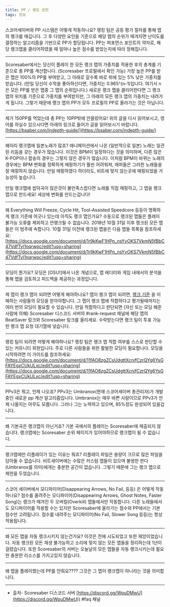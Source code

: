 ```yaml
---
title: PP / 랭킹 관련
tags: 정보
---
```


스코어세이버와 PP 시스템은 어떻게 작동하나요?
랭킹 팀은 공동 평가 절차를 통해 맵의 랭크를 매깁니다. 
그 후 다양한 요인을 기준으로 해당 맵의 순위가 매겨지면 난이도를 결정하는 알고리즘을 기반으로 PP가 할당됩니다. 
PP는 퍼포먼스 포인트의 약자로, 해당 랭크맵을 클리어하였을 때 얼마나 높은 점수를 받았는지에 따라 정해집니다.

------------------------------------------------------------------------------------

Scoresaber에서는 당신이 플레이 한 모든 랭크 맵의 가중치를 적용한 후의 총계를 기준으로 총 PP를 계산합니다. 
(Scoresaber 프로필에서 확인 가능) 가장 높은 PP를 받은 맵은 100%의 PP를 부여받고, 그 아래로 갈수록 바로 위에 있는 5% 낮은 가중치를 받습니다. 
(만일 당신이 수학을 좋아하신다면, 가중치는 0.965^(n-1)입니다. 여기서 n은 모든 PP를 받은 맵중 그 맵의 순위입니다.) 
새로운 랭크 맵을 클리어한다면 그 랭크 맵의 위치를 기준으로 가중치를 부여받지만, 그 아래의 모든 랭크 맵의 가중치는 내려가게 됩니다. 
그렇기 때문에 랭크 맵의 PP가 모두 프로필의 PP로 올라가는 것은 아닙니다.

------------------------------------------------------------------------------------

제가 150PP를 먹었는데 총 PP는 10PP밖에 안올랐어요!
위의 글을 다시 읽어보시고, 영어를 하실수 있으시다면 아래의 링크로 들어가 글을 읽어보시기 바랍니다.
[https://bsaber.com/indepth-guide/](https://bsaber.com/indepth-guide/)

------------------------------------------------------------------------------------

왜이리 랭크맵에 일본노래가 많죠?
애니메이션에서 나온 (일반적으로 일본) 노래는 일관된 리듬을 갖는 경우가 많습니다. 이것은 BPM이 일정하다는 것을 의미하며, 다른 많은 K-POP이나 팝송의 경우는 그렇지 않은 경우가 많습니다. 이처럼 BPM이 바뀌는 노래의 경우에는 BPM 변화를 정확하게 매핑하기가 훨씬 어려워져, 매퍼들은 그러한 노래들을 잘 매핑하지 않습니다. 만일 매핑하였다 하더라도, 비트에 맞지 않는곳에 매핑되었을 가능성이 높습니다.

만일 랭크맵에 씹덕곡이 많은것이 불만족스럽다면 노래를 직접 매핑하고, 그 맵을 랭크 맵으로 만드세요! 세상에 변화를 만드는겁니다!

------------------------------------------------------------------------------------

왜 Everything Will Freeze, Cycle Hit, Tool-Assisted Speedcore 등등이 명확하게 랭크 기준에 어긋나 있는데 아직도 랭크 맵인가요?
수동으로 랭크된 맵들은 플레이 불가능 오류를 제외하고 언랭크될 수 없습니다. 2018년 10월 31일 이후 랭크된 모든 맵들은 이 범주에 속합니다. 
10월 31일 이전에 랭크된 맵을은 다음 맵들 목록을 참조하세요: [https://docs.google.com/document/d/1r9kKwF1HPn_nsYvOKS7VkmN5fBbC47VdfTyl1nqrwpc/edit?usp=sharing](https://docs.google.com/document/d/1r9kKwF1HPn_nsYvOKS7VkmN5fBbC47VdfTyl1nqrwpc/edit?usp=sharing)

------------------------------------------------------------------------------------


모딩이 뭔가요?
모딩은 [OSU!]에서 나온 개념으로, 맵 에디터와 게임 내에서의 분석을 통해 맵을 검토하고 피드백을 제공하는 과정입니다.

------------------------------------------------------------------------------------

제 맵이 랭크 맵이 되려면 어떻게 해야하나요?
맵이 랭크 맵이 되려면, [랭크 기준](https://scoresaber.com/criteria) 을 이해하는 사람들의 모딩을 받아야합니다. 
그 맵이 랭크 맵에 적합하다고 평가될때까지는 여러 번의 모딩이 필요할 수 있습니다. 
만일 적합하다고 판단되면 (자신 또는 모딩 해준 사람에 의해) Scoresaber 디스코드 서버의 #rank-request 채널에 해당 맵의 BeatSaver 링크와 Scoresaber 링크를 올리세요. 
수락받는다면 랭크 팀이 투표 가능한 랭크 맵 요청 대기열에 넣습니다.

------------------------------------------------------------------------------------

랭킹 팀이 되려면 어떻게 해야하나요?
랭킹 팀은 랭크 맵 적합 여부를 스스로 판단할 수 있는 커뮤니티 회원입니다. 
주로 다른 사람들을 위한 활발한 모딩이 필요합니다. 
모딩을 시작하려면 이 가이드를 참조하세요:[https://docs.google.com/document/d/11fAO8zgZCsUdgttXcnjfCzrQYg6YsGFAYEgxCUkULxc/edit?usp=sharing](https://docs.google.com/document/d/11fAO8zgZCsUdgttXcnjfCzrQYg6YsGFAYEgxCUkULxc/edit?usp=sharing)

------------------------------------------------------------------------------------


PPv3은 뭐고, 언제 나오죠?
PPv3는 Umbranox(현재 스코어세이버 총관리자)가 개발중인 새로운 pp 계산 알고리즘입니다. 
Umbranox는 매우 바쁜 사람이므로 PPv3가 언제 나올지는 아무도 모릅니다. 그러나 그는 노력하고 있으며, 85%정도 완성되어 있을겁니다.

------------------------------------------------------------------------------------

왜 기본곡은 랭크맵이 아닌거죠?
기본 곡에서의 플레이는 Scoresaber에 제출되지 않습니다. 랭크맵에는 Scoresaber 순위 페이지가 있어야하므로 랭크맵이 될 수 없습니다.

------------------------------------------------------------------------------------

랭크맵에만 리플레이가 있는 이유는 뭐죠?
리플레이 파일은 용량이 크므로 많은 파일을 담아둘 수 없습니다. 
비트세이버에는 수많은 커스텀 맵들이 있으며 불쌍한 판다(Umbranox를 의미)에게는 충분한 공간이 없습니다. 그렇기 때문에 그는 랭크 맵으로 제한을 두었습니다.

------------------------------------------------------------------------------------

스코어 세이버에서 모디파이어(Disappearing Arrows, No Fail, 등등) 은 어떻게 작동하나요?
점수를 올려주는 모디파이어(Disappearing Arrows, Ghost Notes, Faster Song)는 랭크가 매겨진 두 오버킬(Overkill) 맵들에서만 작동합니다. 
다른 노래들에서도 모디파이어를 적용할 수는 있지만 Scoresaber에 올라가는 점수와 PP에서는 기본 점수만 고려됩니다. 
점수를 내려주는 모디파이어(No Fail, Slower Song 등등)는 항상 적용됩니다.

------------------------------------------------------------------------------------

왜 모든 맵을 자동 랭크시키지 않는건가요?
이것은 전에 시도되었고 또한 재앙이었습니다. 
자동 랭크된 모든 재생 불가능하고 소리에 맞지 않는 모든 맵들을 정리하는데 1년이 걸렸습니다. 
또한 Scoresaber의 서버는 오늘날의 모든 맵들을 자동 랭크시키는데 필요한 충분한 리소스를 가지고있지 않습니다.

------------------------------------------------------------------------------------

왜 맵을 플레이했는데 PP를 안줘요????
그것은 그 맵이 랭크맵이 아니라는 것을 의미합니다.

------------------------------------------------------------------------------------

- 출처- Scoresaber 디스코드 서버 [https://discord.gg/WpuDMwU](https://discord.gg/WpuDMwU)) #faq 채널
